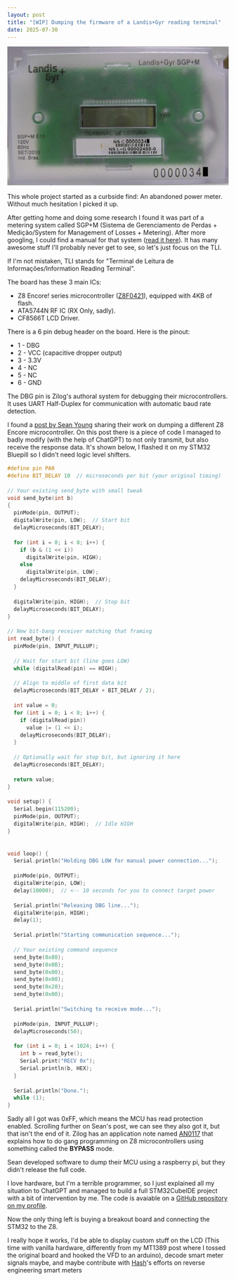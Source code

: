 ```yaml
---
layout: post
title: "[WIP] Dumping the firmware of a Landis+Gyr reading terminal"
date: 2025-07-30
---
```


![TLI Picutre](/post-img/LD-TLI.png "The target of this project")

This whole project started as a curbside find: An abandoned power meter.
Without much hesitation I picked it up.

After getting home and doing some research I found it was part of a metering system called SGP+M (Sistema de Gerenciamento de Perdas + Medição/System for Management of Losses + Metering).
After more googling, I could find a manual for that system ([read it here](/post-docs/SGPM-Manual.pdf)). It has many awesome stuff I'll probably never get to see, so let's just focus on the TLI.

If I'm not mistaken, TLI stands for "Terminal de Leitura de Informações/Information Reading Terminal".

The board has these 3 main ICs:
* Z8 Encore! series microcontroller ([Z8F0421](/post-docs/Z8F0421-Datasheet.pdf)), equipped with 4KB of flash.
* ATA5744N RF IC (RX Only, sadly).
* CF8566T LCD Driver.

There is a 6 pin debug header on the board. Here is the pinout:
* 1 - DBG
* 2 - VCC (capacitive dropper output)
* 3 - 3.3V
* 4 - NC
* 5 - NC
* 6 - GND

The DBG pin is Zilog's authoral system for debugging their microcontrollers. It uses UART Half-Duplex for communication with automatic baud rate detection.

I found a [post by Sean Young](https://www.mess.org/2018/02/10/Dumping-Z8-Encore-Z8F0811-Program-Memory/) sharing their work on dumping a different Z8 Encore microcontroller.
On this post there is a piece of code I managed to badly modify (with the help of ChatGPT) to not only transmit, but also receive the response data. It's shown below, I flashed it on my STM32 Bluepill so I didn't need logic level shifters.
```c
#define pin PA0
#define BIT_DELAY 10  // microseconds per bit (your original timing)

// Your existing send_byte with small tweak
void send_byte(int b)
{
  pinMode(pin, OUTPUT);
  digitalWrite(pin, LOW);  // Start bit
  delayMicroseconds(BIT_DELAY);

  for (int i = 0; i < 8; i++) {
    if (b & (1 << i))
      digitalWrite(pin, HIGH);
    else
      digitalWrite(pin, LOW);
    delayMicroseconds(BIT_DELAY);
  }

  digitalWrite(pin, HIGH);  // Stop bit
  delayMicroseconds(BIT_DELAY);
}

// New bit-bang receiver matching that framing
int read_byte() {
  pinMode(pin, INPUT_PULLUP);

  // Wait for start bit (line goes LOW)
  while (digitalRead(pin) == HIGH);

  // Align to middle of first data bit
  delayMicroseconds(BIT_DELAY + BIT_DELAY / 2);

  int value = 0;
  for (int i = 0; i < 8; i++) {
    if (digitalRead(pin))
      value |= (1 << i);
    delayMicroseconds(BIT_DELAY);
  }

  // Optionally wait for stop bit, but ignoring it here
  delayMicroseconds(BIT_DELAY);

  return value;
}

void setup() {
  Serial.begin(115200);
  pinMode(pin, OUTPUT);
  digitalWrite(pin, HIGH);  // Idle HIGH
}


void loop() {
  Serial.println("Holding DBG LOW for manual power connection...");

  pinMode(pin, OUTPUT);
  digitalWrite(pin, LOW);
  delay(10000);  // <-- 10 seconds for you to connect target power

  Serial.println("Releasing DBG line...");
  digitalWrite(pin, HIGH);
  delay(1);

  Serial.println("Starting communication sequence...");

  // Your existing command sequence
  send_byte(0x80);
  send_byte(0x0B);
  send_byte(0x00);
  send_byte(0x00);
  send_byte(0x20);
  send_byte(0x00);

  Serial.println("Switching to receive mode...");

  pinMode(pin, INPUT_PULLUP);
  delayMicroseconds(50);

  for (int i = 0; i < 1024; i++) {
    int b = read_byte();
    Serial.print("RECV 0x");
    Serial.println(b, HEX);
  }

  Serial.println("Done.");
  while (1);
}
```

Sadly all I got was 0xFF, which means the MCU has read protection enabled. Scrolling further on Sean's post, we can see they also got it, but that isn't the end of it.
Zilog has an application note named [AN0117](/post-docs/an0117.pdf) that explains how to do gang programming on Z8 microcontrollers using something called the **BYPASS** mode.

Sean developed software to dump their MCU using a raspberry pi, but they didn't release the full code.

I love hardware, but I'm a terrible programmer, so I just explained all my situation to ChatGPT and managed to build a full STM32CubeIDE project with a bit of intervention by me.
The code is avaiable on a [GitHub repository on my profile](https://github.com/housey2k/Z8F0421-Dump).

Now the only thing left is buying a breakout board and connecting the STM32 to the Z8.

I really hope it works, I'd be able to display custom stuff on the LCD (This time with vanilla hardware, differently from my MT1389 post where I tossed the original board and hooked the VFD to an arduino), decode smart meter signals maybe, and maybe contribute with [Hash](https://recessim.com)'s efforts on reverse engineering smart meters